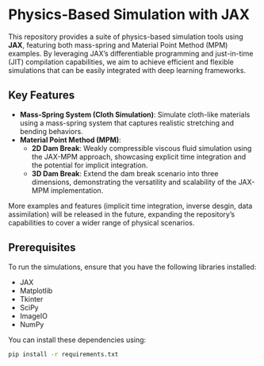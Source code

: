 # Physics-Based Simulation with JAX

This repository provides a suite of physics-based simulation tools using **JAX**, featuring both mass-spring and Material Point Method (MPM) examples. By leveraging JAX’s differentiable programming and just-in-time (JIT) compilation capabilities, we aim to achieve efficient and flexible simulations that can be easily integrated with deep learning frameworks.

## Key Features

- **Mass-Spring System (Cloth Simulation)**: Simulate cloth-like materials using a mass-spring system that captures realistic stretching and bending behaviors.
- **Material Point Method (MPM)**:
  - **2D Dam Break**: Weakly compressible viscous fluid simulation using the JAX-MPM approach, showcasing explicit time integration and the potential for implicit integration.
  - **3D Dam Break**: Extend the dam break scenario into three dimensions, demonstrating the versatility and scalability of the JAX-MPM implementation.

More examples and features (implicit time integration, inverse desgin, data assimilation) will be released in the future, expanding the repository’s capabilities to cover a wider range of physical scenarios.

## Prerequisites

To run the simulations, ensure that you have the following libraries installed:

- JAX
- Matplotlib
- Tkinter
- SciPy
- ImageIO
- NumPy

You can install these dependencies using:

```bash
pip install -r requirements.txt
